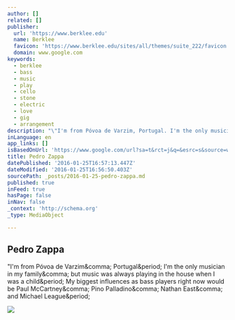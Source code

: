 ```yaml
---
author: []
related: []
publisher:
  url: 'https://www.berklee.edu'
  name: Berklee
  favicon: 'https://www.berklee.edu/sites/all/themes/suite_222/favicon.ico'
  domain: www.google.com
keywords:
  - berklee
  - bass
  - music
  - play
  - cello
  - stone
  - electric
  - love
  - gig
  - arrangement
description: "\"I'm from Póvoa de Varzim, Portugal. I'm the only musician in my family, but music was always playing in the house when I was a child. My biggest influences as bass players right now would be Paul McCartney, Pino Palladino, Nathan East, and Michael League."
inLanguage: en
app_links: []
isBasedOnUrl: 'https://www.google.com/url?sa=t&rct=j&q=&esrc=s&source=web&cd=1&cad=rja&uact=8&ved=0ahUKEwi998KCt8XKAhVFOz4KHT-fAkkQFggjMAA&url=https%3A%2F%2Fwww.berklee.edu%2Fbass%2Fpedro-zappa&usg=AFQjCNEMstc_F_zHzOqLForRqMSQPpzQzw&sig2=o0q_Vou_pQzw4CTHNtdwOQ'
title: Pedro Zappa
datePublished: '2016-01-25T16:57:13.447Z'
dateModified: '2016-01-25T16:56:50.403Z'
sourcePath: _posts/2016-01-25-pedro-zappa.md
published: true
inFeed: true
hasPage: false
inNav: false
_context: 'http://schema.org'
_type: MediaObject

---
```

<article style=""><h1>Pedro Zappa</h1><p>"I'm from Póvoa de Varzim&amp;comma; Portugal&amp;period; I'm the only musician in my family&amp;comma; but music was always playing in the house when I was a child&amp;period; My biggest influences as bass players right now would be Paul McCartney&amp;comma; Pino Palladino&amp;comma; Nathan East&amp;comma; and Michael League&amp;period;</p><img src="https://www.berklee.edu/sites/default/files/pedro-zappa330_0.jpg" /></article>